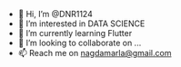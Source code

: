 - 👋 Hi, I’m @DNR1124
- 👀 I’m interested in DATA SCIENCE
- 🌱 I’m currently learning Flutter
- 💞️ I’m looking to collaborate on ...
- 📫 Reach me on nagdamarla@gmail.com

<!---
DNR1124/DNR1124 is a ✨ special ✨ repository because its `README.md` (this file) appears on your GitHub profile.
You can click the Preview link to take a look at your changes.
--->
